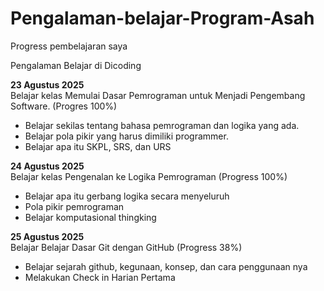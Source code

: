 # Pengalaman-belajar-Program-Asah
Progress pembelajaran saya


Pengalaman Belajar di Dicoding

**23 Agustus 2025**<br>
Belajar kelas Memulai Dasar Pemrograman untuk Menjadi Pengembang Software. (Progres 100%)
* Belajar sekilas tentang bahasa pemrograman dan logika yang ada.
* Belajar pola pikir yang harus dimiliki programmer.
* Belajar apa itu SKPL, SRS, dan URS

**24 Agustus 2025**<br>
Belajar kelas Pengenalan ke Logika Pemrograman (Progress 100%)
* Belajar apa itu gerbang logika secara menyeluruh
* Pola pikir pemrograman
* Belajar komputasional thingking

**25 Agustus 2025**<br>
Belajar Belajar Dasar Git dengan GitHub (Progress 38%)
* Belajar sejarah github, kegunaan, konsep, dan cara penggunaan nya
* Melakukan Check in Harian Pertama
